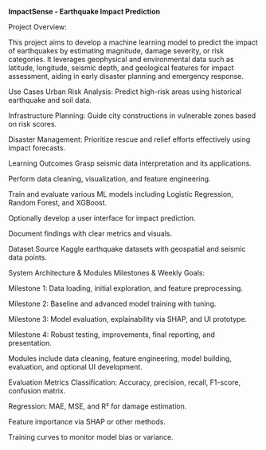 **ImpactSense - Earthquake Impact Prediction**

Project Overview:

This project aims to develop a machine learning model to predict the impact of earthquakes by estimating magnitude, damage severity, or risk categories. It leverages geophysical and environmental data such as latitude, longitude, seismic depth, and geological features for impact assessment, aiding in early disaster planning and emergency response.

Use Cases
Urban Risk Analysis: Predict high-risk areas using historical earthquake and soil data.

Infrastructure Planning: Guide city constructions in vulnerable zones based on risk scores.

Disaster Management: Prioritize rescue and relief efforts effectively using impact forecasts.

Learning Outcomes
Grasp seismic data interpretation and its applications.

Perform data cleaning, visualization, and feature engineering.

Train and evaluate various ML models including Logistic Regression, Random Forest, and XGBoost.

Optionally develop a user interface for impact prediction.

Document findings with clear metrics and visuals.

Dataset Source
Kaggle earthquake datasets with geospatial and seismic data points.

System Architecture & Modules
Milestones & Weekly Goals:

Milestone 1: Data loading, initial exploration, and feature preprocessing.

Milestone 2: Baseline and advanced model training with tuning.

Milestone 3: Model evaluation, explainability via SHAP, and UI prototype.

Milestone 4: Robust testing, improvements, final reporting, and presentation.

Modules include data cleaning, feature engineering, model building, evaluation, and optional UI development.

Evaluation Metrics
Classification: Accuracy, precision, recall, F1-score, confusion matrix.

Regression: MAE, MSE, and R² for damage estimation.

Feature importance via SHAP or other methods.

Training curves to monitor model bias or variance.
